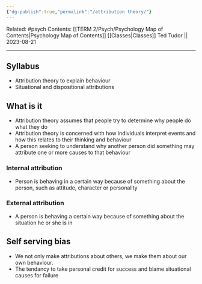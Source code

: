 ```yaml
---
{"dg-publish":true,"permalink":"/attribution theory/"}
---
```


Related: #psych
Contents: [[TERM 2/Psych/Psychology Map of Contents\|Psychology Map of Contents]]
[[Classes\|Classes]]
Ted Tudor || 2023-08-21
***
## Syllabus 
- Attribution theory to explain behaviour 
- Situational and dispositional attributions 

## What is it 
- Attribution theory assumes that people try to determine why people do what they do 
- Attribution theory is concerned with how individuals interpret events and how this relates to their thinking and behaviour 
- A person seeking to understand why another person did something may attribute one or more causes to that behaviour 

### Internal attribution 
- Person is behaving in a certain way because of something about the person, such as attitude, character or personality 

### External attribution 
- A person is behaving a certain way because of something about the situation he or she is in 
## Self serving bias
- We not only make attributions about others, we make them about our own behaviour. 
- The tendancy to take personal credit for success and blame situational causes for failure 



